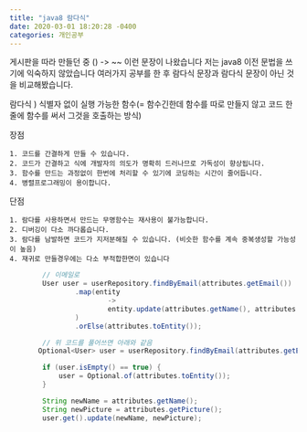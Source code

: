 ```yaml
---
title: "java8 람다식"
date: 2020-03-01 18:20:28 -0400
categories: 개인공부
---
```


게시판을 따라 만들던 중 () -> ~~ 이런 문장이 나왔습니다 저는 java8 이전 문법을 쓰기에 익숙하지 않았습니다
여러가지 공부를 한 후 람다식 문장과 람다식 문장이 아닌 것을 비교해봤습니다.

람다식 ) 식별자 없이 실행 가능한 함수(= 함수긴한데 함수를 따로 만들지 않고 코드 한 줄에 함수를 써서 그것을 호출하는 방식)

장점 

    1. 코드를 간결하게 만들 수 있습니다.
    2. 코드가 간결하고 식에 개발자의 의도가 명확히 드러나므로 가독성이 향상됩니다.
    3. 함수를 만드는 과정없이 한번에 처리할 수 있기에 코딩하는 시간이 줄어듭니다.
    4. 병렬프로그래밍이 용이합니다.
    
 단점
    
    1. 람다를 사용하면서 만드는 무명함수는 재사용이 불가능합니다.
    2. 디버깅이 다소 까다롭습니다.
    3. 람다를 남발하면 코드가 지저분해질 수 있습니다. (비슷한 함수를 계속 중복생성할 가능성이 높음)
    4. 재귀로 만들경우에는 다소 부적합한면이 있습니다
    
    
```java
        // 이메일로
        User user = userRepository.findByEmail(attributes.getEmail())
                .map(entity
                        ->
                        entity.update(attributes.getName(), attributes.getPicture())
                )
                .orElse(attributes.toEntity());

        // 위 코드를 풀어쓰면 아래와 같음
       Optional<User> user = userRepository.findByEmail(attributes.getEmail());

        if (user.isEmpty() == true) {
            user = Optional.of(attributes.toEntity());
        }

        String newName = attributes.getName();
        String newPicture = attributes.getPicture();
        user.get().update(newName, newPicture);
``` 
